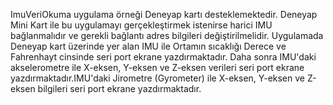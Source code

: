 ImuVeriOkuma uygulama örneği Deneyap kartı desteklemektedir. Deneyap Mini Kart ile bu uygulamayı gerçekleştirmek istenirse harici IMU bağlanmalıdır ve gerekli bağlantı adres bilgileri değiştirilmelidir.
Uygulamada Deneyap kart üzerinde yer alan IMU ile Ortamın sıcaklığı Derece ve Fahrenhayt cinsinde seri port ekrane yazdırmaktadır. Daha sonra IMU'daki akselerometre ile X-eksen, Y-eksen ve Z-eksen verileri seri port ekrane yazdırmaktadır.IMU'daki Jirometre (Gyrometer) ile X-eksen, Y-eksen ve Z-eksen bilgileri seri port ekrane yazdırmaktadır.

